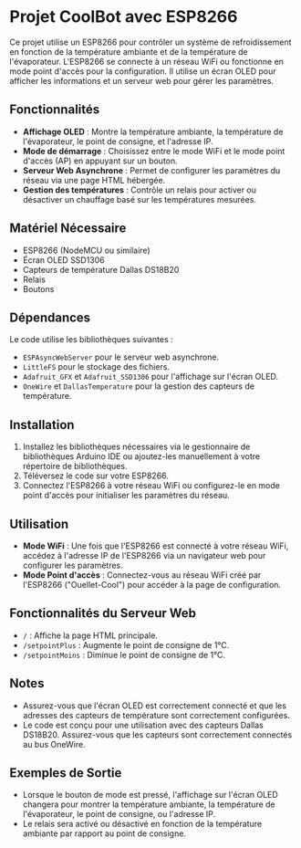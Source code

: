 # Projet CoolBot avec ESP8266

Ce projet utilise un ESP8266 pour contrôler un système de refroidissement en fonction de la température ambiante et de la température de l'évaporateur. L'ESP8266 se connecte à un réseau WiFi ou fonctionne en mode point d'accès pour la configuration. Il utilise un écran OLED pour afficher les informations et un serveur web pour gérer les paramètres.

## Fonctionnalités

- **Affichage OLED** : Montre la température ambiante, la température de l'évaporateur, le point de consigne, et l'adresse IP.
- **Mode de démarrage** : Choisissez entre le mode WiFi et le mode point d'accès (AP) en appuyant sur un bouton.
- **Serveur Web Asynchrone** : Permet de configurer les paramètres du réseau via une page HTML hébergée.
- **Gestion des températures** : Contrôle un relais pour activer ou désactiver un chauffage basé sur les températures mesurées.

## Matériel Nécessaire

- ESP8266 (NodeMCU ou similaire)
- Écran OLED SSD1306
- Capteurs de température Dallas DS18B20
- Relais
- Boutons

## Dépendances

Le code utilise les bibliothèques suivantes :

- `ESPAsyncWebServer` pour le serveur web asynchrone.
- `LittleFS` pour le stockage des fichiers.
- `Adafruit_GFX` et `Adafruit_SSD1306` pour l'affichage sur l'écran OLED.
- `OneWire` et `DallasTemperature` pour la gestion des capteurs de température.

## Installation

1. Installez les bibliothèques nécessaires via le gestionnaire de bibliothèques Arduino IDE ou ajoutez-les manuellement à votre répertoire de bibliothèques.
2. Téléversez le code sur votre ESP8266.
3. Connectez l'ESP8266 à votre réseau WiFi ou configurez-le en mode point d'accès pour initialiser les paramètres du réseau.

## Utilisation

- **Mode WiFi** : Une fois que l'ESP8266 est connecté à votre réseau WiFi, accédez à l'adresse IP de l'ESP8266 via un navigateur web pour configurer les paramètres.
- **Mode Point d'accès** : Connectez-vous au réseau WiFi créé par l'ESP8266 ("Ouellet-Cool") pour accéder à la page de configuration.

## Fonctionnalités du Serveur Web

- `/` : Affiche la page HTML principale.
- `/setpointPlus` : Augmente le point de consigne de 1°C.
- `/setpointMoins` : Diminue le point de consigne de 1°C.

## Notes

- Assurez-vous que l'écran OLED est correctement connecté et que les adresses des capteurs de température sont correctement configurées.
- Le code est conçu pour une utilisation avec des capteurs Dallas DS18B20. Assurez-vous que les capteurs sont correctement connectés au bus OneWire.

## Exemples de Sortie

- Lorsque le bouton de mode est pressé, l'affichage sur l'écran OLED changera pour montrer la température ambiante, la température de l'évaporateur, le point de consigne, ou l'adresse IP.
- Le relais sera activé ou désactivé en fonction de la température ambiante par rapport au point de consigne.
